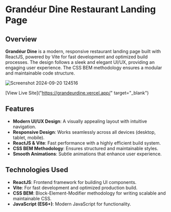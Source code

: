 # Grandéur Dine Restaurant Landing Page

## Overview

**Grandéur Dine** is a modern, responsive restaurant landing page built with ReactJS, powered by Vite for fast development and optimized build processes. The design follows a sleek and elegant UI/UX, providing an engaging user experience. The CSS BEM methodology ensures a modular and maintainable code structure.

![Screenshot 2024-09-20 124516](https://github.com/user-attachments/assets/4d33081f-ba54-4f91-8ddc-143d12b9498c)

[View Live Site]("https://grandeurdine.vercel.app/" target="_blank") 

## Features

- **Modern UI/UX Design**: A visually appealing layout with intuitive navigation.
- **Responsive Design**: Works seamlessly across all devices (desktop, tablet, mobile).
- **ReactJS & Vite**: Fast performance with a highly efficient build system.
- **CSS BEM Methodology**: Ensures structured and maintainable styles.
- **Smooth Animations**: Subtle animations that enhance user experience.

## Technologies Used

- **ReactJS**: Frontend framework for building UI components.
- **Vite**: For fast development and optimized production build.
- **CSS BEM**: Block-Element-Modifier methodology for writing scalable and maintainable CSS.
- **JavaScript (ES6+)**: Modern JavaScript for functionality.
